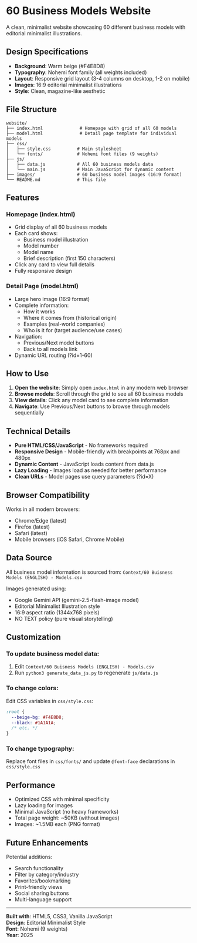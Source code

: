 # 60 Business Models Website

A clean, minimalist website showcasing 60 different business models with editorial minimalist illustrations.

## Design Specifications

- **Background**: Warm beige (#F4E8D8)
- **Typography**: Nohemi font family (all weights included)
- **Layout**: Responsive grid layout (3-4 columns on desktop, 1-2 on mobile)
- **Images**: 16:9 editorial minimalist illustrations
- **Style**: Clean, magazine-like aesthetic

## File Structure

```
website/
├── index.html              # Homepage with grid of all 60 models
├── model.html              # Detail page template for individual models
├── css/
│   ├── style.css          # Main stylesheet
│   └── fonts/             # Nohemi font files (9 weights)
├── js/
│   ├── data.js            # All 60 business models data
│   └── main.js            # Main JavaScript for dynamic content
├── images/                # 60 business model images (16:9 format)
└── README.md              # This file
```

## Features

### Homepage (index.html)
- Grid display of all 60 business models
- Each card shows:
  - Business model illustration
  - Model number
  - Model name
  - Brief description (first 150 characters)
- Click any card to view full details
- Fully responsive design

### Detail Page (model.html)
- Large hero image (16:9 format)
- Complete information:
  - How it works
  - Where it comes from (historical origin)
  - Examples (real-world companies)
  - Who is it for (target audience/use cases)
- Navigation:
  - Previous/Next model buttons
  - Back to all models link
- Dynamic URL routing (?id=1-60)

## How to Use

1. **Open the website**: Simply open `index.html` in any modern web browser
2. **Browse models**: Scroll through the grid to see all 60 business models
3. **View details**: Click any model card to see complete information
4. **Navigate**: Use Previous/Next buttons to browse through models sequentially

## Technical Details

- **Pure HTML/CSS/JavaScript** - No frameworks required
- **Responsive Design** - Mobile-friendly with breakpoints at 768px and 480px
- **Dynamic Content** - JavaScript loads content from data.js
- **Lazy Loading** - Images load as needed for better performance
- **Clean URLs** - Model pages use query parameters (?id=X)

## Browser Compatibility

Works in all modern browsers:
- Chrome/Edge (latest)
- Firefox (latest)
- Safari (latest)
- Mobile browsers (iOS Safari, Chrome Mobile)

## Data Source

All business model information is sourced from:
`Context/60 Buisness Models (ENGLISH) - Models.csv`

Images generated using:
- Google Gemini API (gemini-2.5-flash-image model)
- Editorial Minimalist Illustration style
- 16:9 aspect ratio (1344x768 pixels)
- NO TEXT policy (pure visual storytelling)

## Customization

### To update business model data:
1. Edit `Context/60 Buisness Models (ENGLISH) - Models.csv`
2. Run `python3 generate_data_js.py` to regenerate `js/data.js`

### To change colors:
Edit CSS variables in `css/style.css`:
```css
:root {
  --beige-bg: #F4E8D8;
  --black: #1A1A1A;
  /* etc. */
}
```

### To change typography:
Replace font files in `css/fonts/` and update `@font-face` declarations in `css/style.css`

## Performance

- Optimized CSS with minimal specificity
- Lazy loading for images
- Minimal JavaScript (no heavy frameworks)
- Total page weight: ~50KB (without images)
- Images: ~1.5MB each (PNG format)

## Future Enhancements

Potential additions:
- Search functionality
- Filter by category/industry
- Favorites/bookmarking
- Print-friendly views
- Social sharing buttons
- Multi-language support

---

**Built with**: HTML5, CSS3, Vanilla JavaScript  
**Design**: Editorial Minimalist Style  
**Font**: Nohemi (9 weights)  
**Year**: 2025
